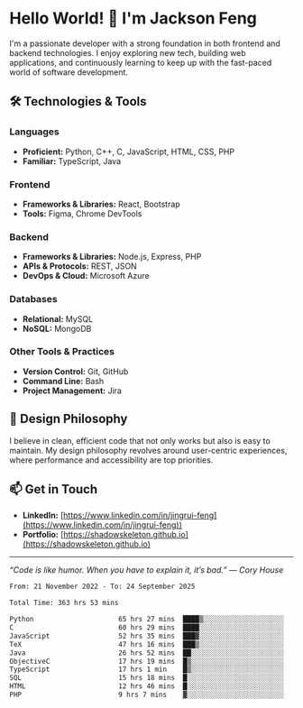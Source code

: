 # Hello World! 👋 I'm Jackson Feng

I'm a passionate developer with a strong foundation in both frontend and backend technologies. I enjoy exploring new tech, building web applications, and continuously learning to keep up with the fast-paced world of software development.

## 🛠 Technologies & Tools

### Languages
- **Proficient:** Python, C++, C, JavaScript, HTML, CSS, PHP
- **Familiar:** TypeScript, Java

### Frontend
- **Frameworks & Libraries:** React, Bootstrap
- **Tools:** Figma, Chrome DevTools

### Backend
- **Frameworks & Libraries:** Node.js, Express, PHP
- **APIs & Protocols:** REST, JSON
- **DevOps & Cloud:** Microsoft Azure

### Databases
- **Relational:** MySQL
- **NoSQL:** MongoDB

### Other Tools & Practices
- **Version Control:** Git, GitHub
- **Command Line:** Bash
- **Project Management:** Jira


## 🎨 Design Philosophy

I believe in clean, efficient code that not only works but also is easy to maintain. My design philosophy revolves around user-centric experiences, where performance and accessibility are top priorities.

## 📫 Get in Touch

- **LinkedIn:** [https://www.linkedin.com/in/jingrui-feng](https://www.linkedin.com/in/jingrui-feng))
- **Portfolio:** [https://shadowskeleton.github.io](https://shadowskeleton.github.io)

---

*“Code is like humor. When you have to explain it, it’s bad.” — Cory House*



<!--START_SECTION:waka-->

```txt
From: 21 November 2022 - To: 24 September 2025

Total Time: 363 hrs 53 mins

Python                     65 hrs 27 mins  ████▒░░░░░░░░░░░░░░░░░░░░   17.99 %
C                          60 hrs 29 mins  ████░░░░░░░░░░░░░░░░░░░░░   16.62 %
JavaScript                 52 hrs 35 mins  ███▓░░░░░░░░░░░░░░░░░░░░░   14.45 %
TeX                        47 hrs 16 mins  ███▒░░░░░░░░░░░░░░░░░░░░░   12.99 %
Java                       26 hrs 52 mins  ██░░░░░░░░░░░░░░░░░░░░░░░   07.39 %
ObjectiveC                 17 hrs 19 mins  █▒░░░░░░░░░░░░░░░░░░░░░░░   04.76 %
TypeScript                 17 hrs 1 min    █▒░░░░░░░░░░░░░░░░░░░░░░░   04.68 %
SQL                        15 hrs 18 mins  █░░░░░░░░░░░░░░░░░░░░░░░░   04.21 %
HTML                       12 hrs 46 mins  █░░░░░░░░░░░░░░░░░░░░░░░░   03.51 %
PHP                        9 hrs 7 mins    ▓░░░░░░░░░░░░░░░░░░░░░░░░   02.51 %
```

<!--END_SECTION:waka-->

